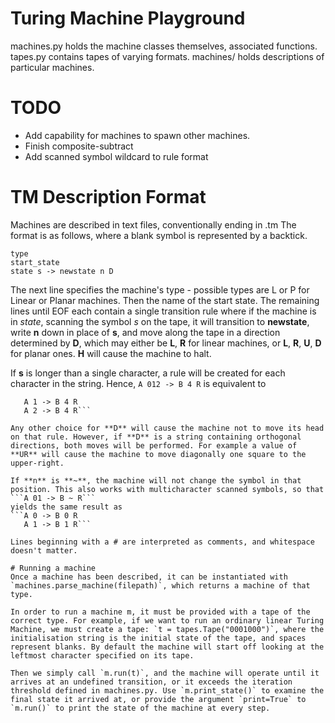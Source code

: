 # Turing Machine Playground
machines.py holds the machine classes themselves, associated functions.
tapes.py contains tapes of varying formats.
machines/ holds descriptions of particular machines.

# TODO
* Add capability for machines to spawn other machines.
* Finish composite-subtract
* Add scanned symbol wildcard to rule format

# TM Description Format
Machines are described in text files, conventionally ending in .tm
The format is as follows, where a blank symbol is represented by a backtick.

    type
    start_state
    state s -> newstate n D

The next line specifies the machine's type - possible types are L or P for Linear or Planar machines.
Then the name of the start state.
The remaining lines until EOF each contain a single transition rule where if the machine is in *state*, scanning the symbol *s* on the tape, it will transition to **newstate**, write **n** down in place of **s**, and move along the tape in a direction determined by **D**, which may either be **L**, **R** for linear machines, or **L**, **R**, **U**, **D** for planar ones. **H** will cause the machine to halt.

If **s** is longer than a single character, a rule will be created for each character in the string. Hence,
```A 012 -> B 4 R```
is equivalent to 
```A 0 -> B 4 R
   A 1 -> B 4 R
   A 2 -> B 4 R```

Any other choice for **D** will cause the machine not to move its head on that rule. However, if **D** is a string containing orthogonal directions, both moves will be performed. For example a value of **UR** will cause the machine to move diagonally one square to the upper-right. 

If **n** is **~**, the machine will not change the symbol in that position. This also works with multicharacter scanned symbols, so that
```A 01 -> B ~ R``` 
yields the same result as
```A 0 -> B 0 R
   A 1 -> B 1 R```

Lines beginning with a # are interpreted as comments, and whitespace doesn't matter.

# Running a machine
Once a machine has been described, it can be instantiated with `machines.parse_machine(filepath)`, which returns a machine of that type.

In order to run a machine m, it must be provided with a tape of the correct type. For example, if we want to run an ordinary linear Turing Machine, we must create a tape: `t = tapes.Tape("0001000")`, where the initialisation string is the initial state of the tape, and spaces represent blanks. By default the machine will start off looking at the leftmost character specified on its tape.

Then we simply call `m.run(t)`, and the machine will operate until it arrives at an undefined transition, or it exceeds the iteration threshold defined in machines.py. Use `m.print_state()` to examine the final state it arrived at, or provide the argument `print=True` to `m.run()` to print the state of the machine at every step. 